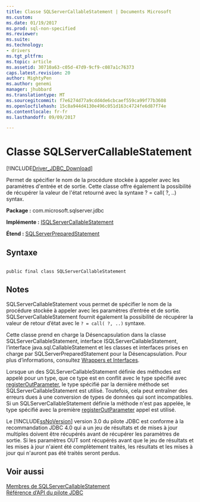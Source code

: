 ```yaml
---
title: Classe SQLServerCallableStatement | Documents Microsoft
ms.custom: 
ms.date: 01/19/2017
ms.prod: sql-non-specified
ms.reviewer: 
ms.suite: 
ms.technology:
- drivers
ms.tgt_pltfrm: 
ms.topic: article
ms.assetid: 30710a63-c05d-47d9-9cf9-c087a1c76373
caps.latest.revision: 20
author: MightyPen
ms.author: genemi
manager: jhubbard
ms.translationtype: MT
ms.sourcegitcommit: f7e6274d77a9cdd4de6cbcaef559ca99f77b3608
ms.openlocfilehash: 15c8a944d4130e496c051d163c4724fe6d87f74e
ms.contentlocale: fr-fr
ms.lasthandoff: 09/09/2017

---
```

# <a name="sqlservercallablestatement-class"></a>Classe SQLServerCallableStatement
[!INCLUDE[Driver_JDBC_Download](../../../includes/driver_jdbc_download.md)]

  Permet de spécifier le nom de la procédure stockée à appeler avec les paramètres d'entrée et de sortie. Cette classe offre également la possibilité de récupérer la valeur de l'état retourné avec la syntaxe ? = call( ?, ..) syntax.  
  
 **Package :** com.microsoft.sqlserver.jdbc  
  
 **Implémente :** [ISQLServerCallableStatement](../../../connect/jdbc/reference/sqlservercallablestatement-class.md)  
  
 **Étend :** [SQLServerPreparedStatement](../../../connect/jdbc/reference/sqlserverpreparedstatement-class.md)  
  
## <a name="syntax"></a>Syntaxe  
  
```  
  
public final class SQLServerCallableStatement  
```  
  
## <a name="remarks"></a>Notes  
 SQLServerCallableStatement vous permet de spécifier le nom de la procédure stockée à appeler avec les paramètres d’entrée et de sortie. SQLServerCallableStatement fournit également la possibilité de récupérer la valeur de retour d’état avec le `? = call( ?, ..)` syntaxe.  
  
 Cette classe prend en charge la Désencapsulation dans la classe SQLServerCallableStatement, interface ISQLServerCallableStatement, l’interface java.sql.CallableStatement et les classes et interfaces prises en charge par SQLServerPreparedStatement pour la Désencapsulation. Pour plus d’informations, consultez [Wrappers et Interfaces](../../../connect/jdbc/wrappers-and-interfaces.md).  
  
 Lorsque un des SQLServerCallableStatement définie des méthodes est appelé pour un type, que ce type est en conflit avec le type spécifié avec [registerOutParameter](../../../connect/jdbc/reference/registeroutparameter-method-sqlservercallablestatement.md), le type spécifié par la dernière méthode set SQLServerCallableStatement est utilisé. Toutefois, cela peut entraîner des erreurs dues à une conversion de types de données qui sont incompatibles. Si un SQLServerCallableStatement définie la méthode n'est pas appelée, le type spécifié avec la première [registerOutParameter](../../../connect/jdbc/reference/registeroutparameter-method-sqlservercallablestatement.md) appel est utilisé.  
  
 Le [!INCLUDE[ssNoVersion](../../../includes/ssnoversion_md.md)] version 3.0 du pilote JDBC est conforme à la recommandation JDBC 4.0 qui a un jeu de résultats et de mises à jour multiples doivent être récupérés avant de récupérer les paramètres de sortie. Si les paramètres OUT sont récupérés avant que le jeu de résultats et les mises à jour n'aient été complètement traités, les résultats et les mises à jour qui n'auront pas été traités seront perdus.  
  
## <a name="see-also"></a>Voir aussi  
 [Membres de SQLServerCallableStatement](../../../connect/jdbc/reference/sqlservercallablestatement-members.md)   
 [Référence d’API du pilote JDBC](../../../connect/jdbc/reference/jdbc-driver-api-reference.md)  
  
  
